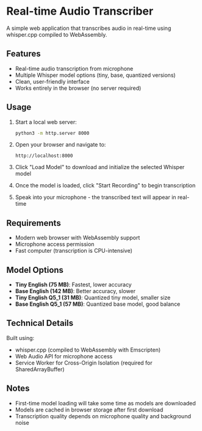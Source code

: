 # Real-time Audio Transcriber

A simple web application that transcribes audio in real-time using whisper.cpp compiled to WebAssembly.

## Features

- Real-time audio transcription from microphone
- Multiple Whisper model options (tiny, base, quantized versions)
- Clean, user-friendly interface
- Works entirely in the browser (no server required)

## Usage

1. Start a local web server:
   ```bash
   python3 -m http.server 8000
   ```

2. Open your browser and navigate to:
   ```
   http://localhost:8000
   ```

3. Click "Load Model" to download and initialize the selected Whisper model

4. Once the model is loaded, click "Start Recording" to begin transcription

5. Speak into your microphone - the transcribed text will appear in real-time

## Requirements

- Modern web browser with WebAssembly support
- Microphone access permission
- Fast computer (transcription is CPU-intensive)

## Model Options

- **Tiny English (75 MB)**: Fastest, lower accuracy
- **Base English (142 MB)**: Better accuracy, slower
- **Tiny English Q5_1 (31 MB)**: Quantized tiny model, smaller size
- **Base English Q5_1 (57 MB)**: Quantized base model, good balance

## Technical Details

Built using:
- whisper.cpp (compiled to WebAssembly with Emscripten)
- Web Audio API for microphone access
- Service Worker for Cross-Origin Isolation (required for SharedArrayBuffer)

## Notes

- First-time model loading will take some time as models are downloaded
- Models are cached in browser storage after first download
- Transcription quality depends on microphone quality and background noise